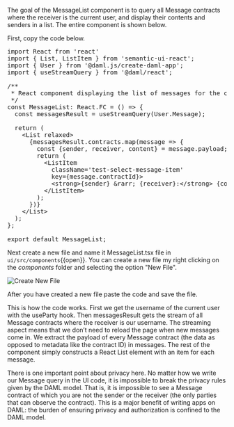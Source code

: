 The goal of the MessageList component is to query all Message contracts where the receiver is the current user, and display their contents and senders in a list. The entire component is shown below.

First, copy the code below.

<pre class="file" data-target="clipboard">
import React from 'react'
import { List, ListItem } from 'semantic-ui-react';
import { User } from '@daml.js/create-daml-app';
import { useStreamQuery } from '@daml/react';

/**
 * React component displaying the list of messages for the current user.
 */
const MessageList: React.FC = () =&gt; {
  const messagesResult = useStreamQuery(User.Message);

  return (
    &lt;List relaxed&gt;
      {messagesResult.contracts.map(message =&gt; {
        const {sender, receiver, content} = message.payload;
        return (
          &lt;ListItem
            className='test-select-message-item'
            key={message.contractId}&gt;
            &lt;strong&gt;{sender} &amp;rarr; {receiver}:&lt;/strong&gt; {content}
          &lt;/ListItem&gt;
        );
      })}
    &lt;/List&gt;
  );
};

export default MessageList;
</pre>

Next create a new file and name it MessageList.tsx file in `ui/src/components`{{open}}. You can create a new file my right clicking on the *components* folder and selecting the option "New File".

![Create New File](/nemanja/scenarios/your-first-feature/assets/create-new-file-katacoda.png)

After you have created a new file paste the code and save the file.

This is how the code works. First we get the username of the current user with the useParty hook. Then messagesResult gets the stream of all Message contracts where the receiver is our username. The streaming aspect means that we don’t need to reload the page when new messages come in. We extract the payload of every Message contract (the data as opposed to metadata like the contract ID) in messages. The rest of the component simply constructs a React List element with an item for each message.

There is one important point about privacy here. No matter how we write our Message query in the UI code, it is impossible to break the privacy rules given by the DAML model. That is, it is impossible to see a Message contract of which you are not the sender or the receiver (the only parties that can observe the contract). This is a major benefit of writing apps on DAML: the burden of ensuring privacy and authorization is confined to the DAML model.

